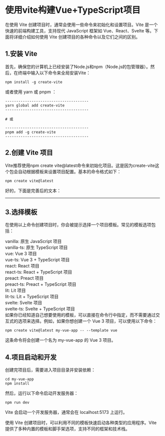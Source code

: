# 使用vite构建Vue+TypeScript项目
在使用 Vite 创建项目时，通常会使用一些命令来初始化和设置项目。Vite 是一个快速的前端构建工具，支持现代 JavaScript 框架如 Vue、React、Svelte 等。下面将详细介绍如何使用 Vite 创建项目的各种命令以及它们之间的区别。
## 1.安装 Vite
首先，确保您的计算机上已经安装了Node.js和npm（Node.js的包管理器）。然后，在终端中输入以下命令来全局安装Vite：
```
npm install -g create-vite
```
或者使⽤ yarn 或 pnpm ：
```
--------------------------------------
yarn global add create-vite
--------------------------------------

# 或

--------------------------------------
pnpm add -g create-vite
--------------------------------------

```
## 2.创建 Vite 项目
Vite推荐使用npm create vite@latest命令来初始化项目。这是因为create-vite这个包会自动根据模板来设置项目配置。基本的命令格式如下：
```
npm create vite@latest
```
好的，下面是完善后的文本：

---

## 3.选择模板

在使用以上命令创建项目时，你会被提示选择一个项目模板。常见的模板选项包括：

vanilla: 原生 JavaScript 项目<br>
vanilla-ts: 原生 TypeScript 项目<br>
vue: Vue 3 项目<br>
vue-ts: Vue 3 + TypeScript 项目<br>
react: React 项目<br>
react-ts: React + TypeScript 项目<br>
preact: Preact 项目<br>
preact-ts: Preact + TypeScript 项目<br>
lit: Lit 项目<br>
lit-ts: Lit + TypeScript 项目<br>
svelte: Svelte 项目<br>
svelte-ts: Svelte + TypeScript 项目<br>
如果你已经知道自己想要使用的模板，可以直接在命令行中指定，而不需要通过交互式的选项来选择。例如，如果你想创建一个 Vue 3 项目，可以使用以下命令：
```
npm create vite@latest my-vue-app -- --template vue
```
这条命令将会创建一个名为 my-vue-app 的 Vue 3 项目。
## 4.项目启动和开发
创建完项目后，需要进入项目目录并安装依赖：

```
cd my-vue-app
npm install
```
然后，运行以下命令启动开发服务器：

```
npm run dev
```
Vite 会启动一个开发服务器，通常会在 localhost:5173 上运行。

使用 Vite 创建项目时，可以利用不同的模板快速启动各种类型的应用程序。Vite 提供了多种内置的模板和脚手架选项，支持不同的框架和技术栈。


